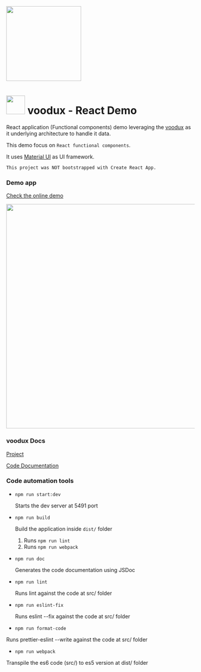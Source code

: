 <img src="https://i.imgur.com/614mA0U.png" width="200" />


#   <img src="https://avatars3.githubusercontent.com/u/14809007?s=280&v=4" width="50" /> voodux - React Demo

React application (Functional components) demo leveraging the [voodux](https://github.com/web2solutions/voodux) as it underlying architecture to handle it data.

This demo focus on `React functional components`.

It uses [Material UI](https://material-ui.com/) as UI framework.


`This project was NOT bootstrapped with Create React App.`


### Demo app

[Check the online demo](https://voodux-react-functions-demo.vercel.app/)


<img src="https://i.imgur.com/b29Lsgj.png" width="600" />



### voodux Docs

[Project](https://github.com/web2solutions/voodux)


[Code Documentation](https://web2solutions.github.io/voodux/)



### Code automation tools


- `npm run start:dev`

  Starts the dev server at 5491 port

- `npm run build`

  Build the application inside `dist/` folder

  1. Runs `npm run lint`
  2. Runs `npm run webpack`

- `npm run doc`

  Generates the code documentation using JSDoc

- `npm run lint`

  Runs lint against the code at src/ folder

- `npm run eslint-fix`

  Runs eslint --fix against the code at src/ folder

- `npm run format-code`

Runs prettier-eslint --write against the code at src/ folder

- `npm run webpack`

Transpile the es6 code (src/) to es5 version at dist/ folder
